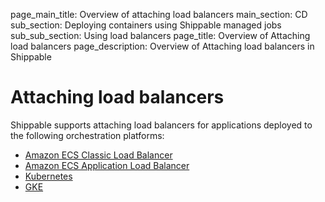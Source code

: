 page_main_title: Overview of attaching load balancers
main_section: CD
sub_section: Deploying containers using Shippable managed jobs
sub_sub_section: Using load balancers
page_title: Overview of Attaching load balancers
page_description: Overview of Attaching load balancers in Shippable

# Attaching load balancers

Shippable supports attaching load balancers for applications deployed to the following orchestration platforms:

* [Amazon ECS Classic Load Balancer](/deploy/lb-amazon-ecs-classic)
* [Amazon ECS Application Load Balancer](/deploy/lb-amazon-ecs-app)
* [Kubernetes](/deploy/lb-kubernetes)
* [GKE](/deploy/lb-gke)
